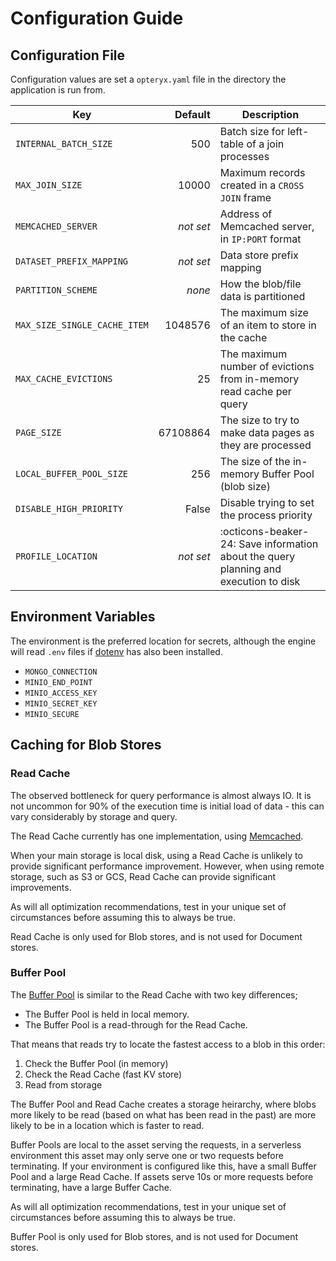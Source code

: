 # Configuration Guide

## Configuration File

Configuration values are set a `opteryx.yaml` file in the directory the application is run from.

 Key                        | Default     | Description
--------------------------- | ----------: | -----------
`INTERNAL_BATCH_SIZE`       | 500         | Batch size for left-table of a join processes
`MAX_JOIN_SIZE`             | 10000       | Maximum records created in a `CROSS JOIN` frame
`MEMCACHED_SERVER`          | _not set_   | Address of Memcached server, in `IP:PORT` format
`DATASET_PREFIX_MAPPING`    | _not set_   | Data store prefix mapping
`PARTITION_SCHEME`          | _none_      | How the blob/file data is partitioned
`MAX_SIZE_SINGLE_CACHE_ITEM` | 1048576    | The maximum size of an item to store in the cache
`MAX_CACHE_EVICTIONS`       | 25          | The maximum number of evictions from in-memory read cache per query
`PAGE_SIZE`                 | 67108864    | The size to try to make data pages as they are processed
`LOCAL_BUFFER_POOL_SIZE`    | 256         | The size of the in-memory Buffer Pool (blob size)
`DISABLE_HIGH_PRIORITY`     | False       | Disable trying to set the process priority
`PROFILE_LOCATION`          | _not set_   | :octicons-beaker-24: Save information about the query planning and execution to disk

## Environment Variables

The environment is the preferred location for secrets, although the engine will read `.env` files if [dotenv](https://pypi.org/project/python-dotenv/) has also been installed.

- `MONGO_CONNECTION`
- `MINIO_END_POINT`
- `MINIO_ACCESS_KEY`
- `MINIO_SECRET_KEY`
- `MINIO_SECURE`

## Caching for Blob Stores

### Read Cache

The observed bottleneck for query performance is almost always IO. It is not uncommon for 90% of the execution time is initial load of data - this can vary considerably by storage and query.

The Read Cache currently has one implementation, using [Memcached](https://memcached.org/).

When your main storage is local disk, using a Read Cache is unlikely to provide significant performance improvement. However, when using remote storage, such as S3 or GCS, Read Cache can provide significant improvements. 

As will all optimization recommendations, test in your unique set of circumstances before assuming this to always be true.

Read Cache is only used for Blob stores, and is not used for Document stores.

### Buffer Pool

The [Buffer Pool](https://www.ibm.com/docs/en/db2/11.5?topic=databases-buffer-pools) is similar to the Read Cache with two key differences; 

- The Buffer Pool is held in local memory.
- The Buffer Pool is a read-through for the Read Cache.

That means that reads try to locate the fastest access to a blob in this order:

1) Check the Buffer Pool (in memory)   
1) Check the Read Cache (fast KV store)   
1) Read from storage   

The Buffer Pool and Read Cache creates a storage heirarchy, where blobs more likely to be read (based on what has been read in the past) are more likely to be in a location which is faster to read.

Buffer Pools are local to the asset serving the requests, in a serverless environment this asset may only serve one or two requests before terminating. If your environment is configured like this, have a small Buffer Pool and a large Read Cache. If assets serve 10s or more requests before terminating, have a large Buffer Cache.

As will all optimization recommendations, test in your unique set of circumstances before assuming this to always be true.

Buffer Pool is only used for Blob stores, and is not used for Document stores.